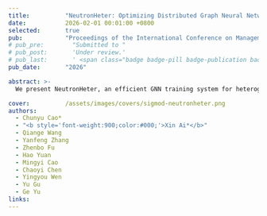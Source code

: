 ```yaml
---
title:          "NeutronHeter: Optimizing Distributed Graph Neural Network Training for Heterogeneous Clusters"
date:           2026-02-01 00:01:00 +0800
selected:       true
pub:            "Proceedings of the International Conference on Management of Data (SIGMOD)"
# pub_pre:        "Submitted to "
# pub_post:       'Under review.'
# pub_last:       ' <span class="badge badge-pill badge-publication badge-success">Spotlight</span>'
pub_date:       "2026"

abstract: >-
  We present NeutronHeter, an efficient GNN training system for heterogeneous clusters. Our system leverages two key components to achieve its performance, including a multi-level workload mapping framework that transforms the complex multi-way mapping problem into a top-down workload mapping on a tree-like resource graph, and an adaptive communication migration strategy that reduces communication overhead by migrating communication from low-bandwidth links to local computation or high-bandwidth links. 

cover:          /assets/images/covers/sigmod-neutronheter.png
authors:
  - Chunyu Cao*
  - "<b style='font-weight:900;color:#000;'>Xin Ai*</b>"
  - Qiange Wang
  - Yanfeng Zhang
  - Zhenbo Fu
  - Hao Yuan
  - Mingyi Cao
  - Chaoyi Chen
  - Yingyou Wen
  - Yu Gu
  - Ge Yu
links:
---
```






